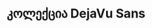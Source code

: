 ---
title: კოლექცია DejaVu Sans
priority: 30
layout: collection
active: collections
fonts: ['DejaVu Sans', 'DejaVu Sans Bold', 'DejaVu Sans Bold Oblique', 'DejaVu Sans Condensed', 'DejaVu Sans Condensed Bold', 'DejaVu Sans Condensed Bold Oblique', 'DejaVu Sans Condensed Oblique', 'DejaVu Sans Extra Light', 'DejaVu Sans Oblique']
---